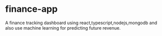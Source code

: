 # finance-app

A finance tracking dashboard using react,typescript,nodejs,mongodb and also use machine learning for predicting future revenue.
